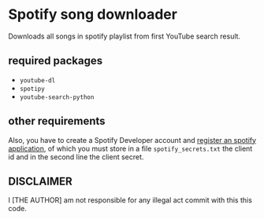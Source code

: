 # Spotify song downloader

Downloads all songs in spotify playlist from first YouTube search result.

## required packages

- `youtube-dl`
- `spotipy`
- `youtube-search-python`

## other requirements

Also, you have to create a Spotify Developer account and [register an spotify application](https://developer.spotify.com/dashboard/applications), of which you must store in a file `spotify_secrets.txt` the client id and in the second line the client secret.

## DISCLAIMER

I [THE AUTHOR] am not responsible for any illegal act commit with this this code.
